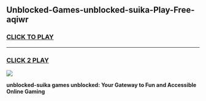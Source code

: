 
## Unblocked-Games-unblocked-suika-Play-Free-aqiwr
<h3>
<a href="https://premium76.site?title=unblocked-suika&ref=23A">CLICK TO PLAY</a></h3>
<hr>

<h3>
<a href="https://premium76.site?title=unblocked-suika&ref=23A">CLICK 2 PLAY</a>
  
</h3>

<a href="https://premium76.site?title=unblocked-suika&ref=23A"><img src="https://clearcache.store/games.png"></a>


**unblocked-suika games unblocked: Your Gateway to Fun and Accessible Online Gaming**
